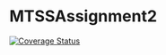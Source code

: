 # MTSSAssignment2

[![Coverage Status](https://coveralls.io/repos/github/XidaZ3/e-shop-manager/badge.svg)](https://coveralls.io/github/XidaZ3/e-shop-manager)
